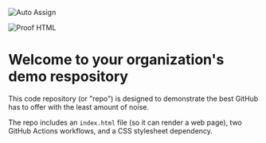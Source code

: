 ![Auto Assign](https://github.com/mumdesk/demo-repository/actions/workflows/auto-assign.yml/badge.svg)

![Proof HTML](https://github.com/mumdesk/demo-repository/actions/workflows/proof-html.yml/badge.svg)

# Welcome to your organization's demo respository
This code repository (or "repo") is designed to demonstrate the best GitHub has to offer with the least amount of noise.

The repo includes an `index.html` file (so it can render a web page), two GitHub Actions workflows, and a CSS stylesheet dependency.
